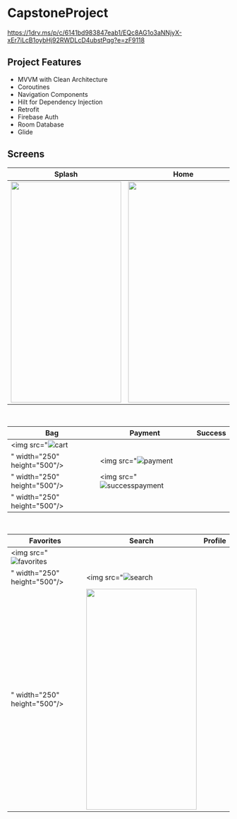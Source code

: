 # CapstoneProject

https://1drv.ms/p/c/6141bd983847eab1/EQc8AG1o3aNNjyX-xEr7iLcB1oybHj92RWDLcD4ubstPqg?e=zF9118

## Project Features
 - MVVM with Clean Architecture
 - Coroutines
 - Navigation Components
 - Hilt for Dependency Injection
 - Retrofit
 - Firebase Auth
 - Room Database
 - Glide

## Screens

| Splash | Home | Detail |
| ------ | ---- | ------ |
|<img src="https://github.com/oren345/CapstoneProject/assets/106547636/92402c56-b5b4-4aa7-8191-fbeb75daa343" width="250" height="500"/>|<img src="https://github.com/oren345/CapstoneProject/assets/106547636/97da59a3-307d-4b14-8e91-965169a7adf6" width="250" height="500"/>|<img src="https://github.com/oren345/CapstoneProject/assets/106547636/42e2182e-74b3-40b1-a7fe-f90d12da7505" width="250" height="500"/>|

</br>

| Bag | Payment | Success |
| --- | ------- | ------- |
|<img src="![cart](https://github.com/oren345/CapstoneProject/assets/106547636/d7da5762-aa89-4a0a-928a-6ad4641c0844)
" width="250" height="500"/>|<img src="![payment](https://github.com/oren345/CapstoneProject/assets/106547636/be37bf3b-4373-4de8-938f-02c0790f818f)
" width="250" height="500"/>|<img src="![successpayment](https://github.com/oren345/CapstoneProject/assets/106547636/7c7bc63e-2239-4450-bbe7-79b36931538e)
" width="250" height="500"/>|

</br>

| Favorites | Search | Profile |
| --------- | ------ | ------- |
|<img src="![favorites](https://github.com/oren345/CapstoneProject/assets/106547636/ac3dc8a8-768f-4a78-a6ee-629e062734e0)
" width="250" height="500"/>|<img src="![search](https://github.com/oren345/CapstoneProject/assets/106547636/2ac89ae6-dd9d-4dd8-9614-73ce31fab609)
" width="250" height="500"/>|<img src="g" width="250" height="500"/>|
 
